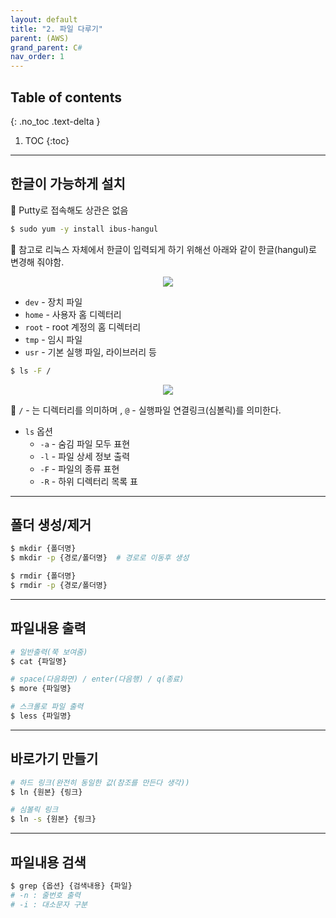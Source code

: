 ```yaml
---
layout: default
title: "2. 파일 다루기"
parent: (AWS)
grand_parent: C#
nav_order: 1
---
```


## Table of contents
{: .no_toc .text-delta }

1. TOC
{:toc}

---

## 한글이 가능하게 설치

🍓 Putty로 접속해도 상관은 없음

```bash
$ sudo yum -y install ibus-hangul
```

🍓 참고로 리눅스 자체에서 한글이 입력되게 하기 위해선 아래와 같이 한글(hangul)로 변경해 줘야함.

<p align="center">
  <img src="https://taehyungs-programming-blog.github.io/blog/assets/images/csharp/aws/aws-2-1.png"/>
</p>

* `dev` - 장치 파일
* `home` - 사용자 홈 디렉터리
* `root` - root 계정의 홈 디렉터리
* `tmp` - 임시 파일
* `usr` - 기본 실행 파일, 라이브러리 등

```bash
$ ls -F /
```

<p align="center">
  <img src="https://taehyungs-programming-blog.github.io/blog/assets/images/csharp/aws/aws-2-2.png"/>
</p>

🍓 `/` - 는 디렉터리를 의미하며 , `@` - 실행파일 연결링크(심볼릭)를 의미한다.

* `ls` 옵션
    * `-a` - 숨김 파일 모두 표현
    * `-l` - 파일 상세 정보 출력
    * `-F` - 파일의 종류 표현
    * `-R` - 하위 디렉터리 목록 표

---

## 폴더 생성/제거

```bash
$ mkdir {폴더명}
$ mkdir -p {경로/폴더명}  # 경로로 이동후 생성

$ rmdir {폴더명}
$ rmdir -p {경로/폴더명}
```

---

## 파일내용 출력

```bash
# 일반출력(쭉 보여줌)
$ cat {파일명}

# space(다음화면) / enter(다음행) / q(종료)
$ more {파일명}

# 스크롤로 파일 출력
$ less {파일명}
```

---

## 바로가기 만들기

```bash
# 하드 링크(완전히 동일한 값(참조를 만든다 생각))
$ ln {원본} {링크}

# 심볼릭 링크
$ ln -s {원본} {링크}
```

---

## 파일내용 검색

```bash
$ grep {옵션} {검색내용} {파일}
# -n : 줄번호 출력
# -i : 대소문자 구분
```
